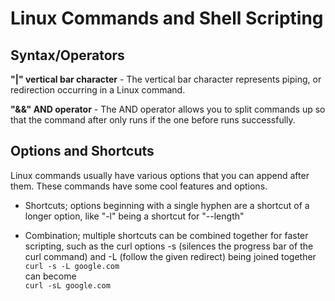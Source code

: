 # Linux Commands and Shell Scripting

## Syntax/Operators

**"|" vertical bar character** - The vertical bar character represents piping, or redirection occurring in a Linux command.

**"&&" AND operator** - The AND operator allows you to split commands up so that the command after only runs if the one before runs successfully.

## Options and Shortcuts

Linux commands usually have various options that you can append after them. These commands have some cool features and options.

- Shortcuts; options beginning with a single hyphen are a shortcut of a longer option, like "-l" being a shortcut for "--length"

- Combination; multiple shortcuts can be combined together for faster scripting, such as the curl options -s (silences the progress bar of the curl command) and -L (follow the given redirect) being joined together  
    <code>curl -s -L google.com </code>  
    can become  
    <code>curl -sL google.com </code>
